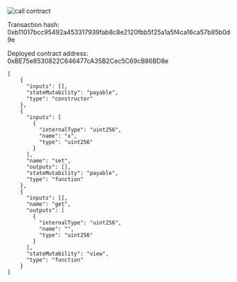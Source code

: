 ![call contract](https://user-images.githubusercontent.com/72978195/128818366-0efa3580-2215-4728-a494-24cc2d3823f3.PNG)


Transaction hash: 0xb11017bcc95492a453317939fab8c8e2120fbb5f25a1a5f4ca16ca57b85b0d9e

Deployed contract address: 0xBE75e8530822C646477cA35B2Cec5C69cB86BD8e

```
[
	{
	  "inputs": [],
	  "stateMutability": "payable",
	  "type": "constructor"
	},
	{
	  "inputs": [
		{
		  "internalType": "uint256",
		  "name": "x",
		  "type": "uint256"
		}
	  ],
	  "name": "set",
	  "outputs": [],
	  "stateMutability": "payable",
	  "type": "function"
	},
	{
	  "inputs": [],
	  "name": "get",
	  "outputs": [
		{
		  "internalType": "uint256",
		  "name": "",
		  "type": "uint256"
		}
	  ],
	  "stateMutability": "view",
	  "type": "function"
	}
]
```
